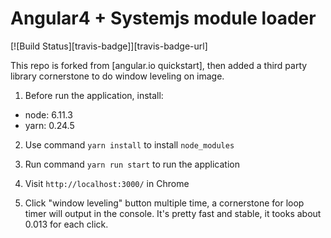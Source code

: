 # Angular4 + Systemjs module loader
[![Build Status][travis-badge]][travis-badge-url]

This repo is forked from [angular.io quickstart], then added a third party library cornerstone to do window leveling on image.

1. Before run the application, install:

- node: 6.11.3
- yarn: 0.24.5

2. Use command `yarn install` to install `node_modules`

3. Run command `yarn run start` to run the application

4. Visit `http://localhost:3000/` in Chrome

5. Click "window leveling" button multiple time, a cornerstone for loop timer will output in the console. It's pretty fast and stable, it tooks about 0.013 for each click.



